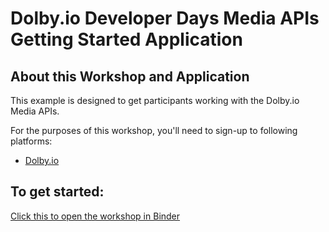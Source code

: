 # Dolby.io Developer Days Media APIs Getting Started Application

## About this Workshop and Application

This example is designed to get participants working with the Dolby.io Media APIs.

For the purposes of this workshop, you'll need to sign-up to following platforms:

- [Dolby.io](https://dolby.io/signup)

## To get started:

[Click this to open the workshop in Binder](https://mybinder.org/v2/gh/dolbyio-samples/workshop-media-apis-getting-started/feb2022)
